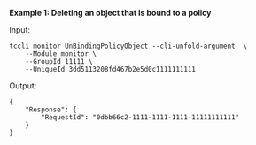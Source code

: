 **Example 1: Deleting an object that is bound to a policy**



Input: 

```
tccli monitor UnBindingPolicyObject --cli-unfold-argument  \
    --Module monitor \
    --GroupId 11111 \
    --UniqueId 3dd5113208fd467b2e5d0c1111111111
```

Output: 
```
{
    "Response": {
        "RequestId": "0dbb66c2-1111-1111-1111-11111111111"
    }
}
```

